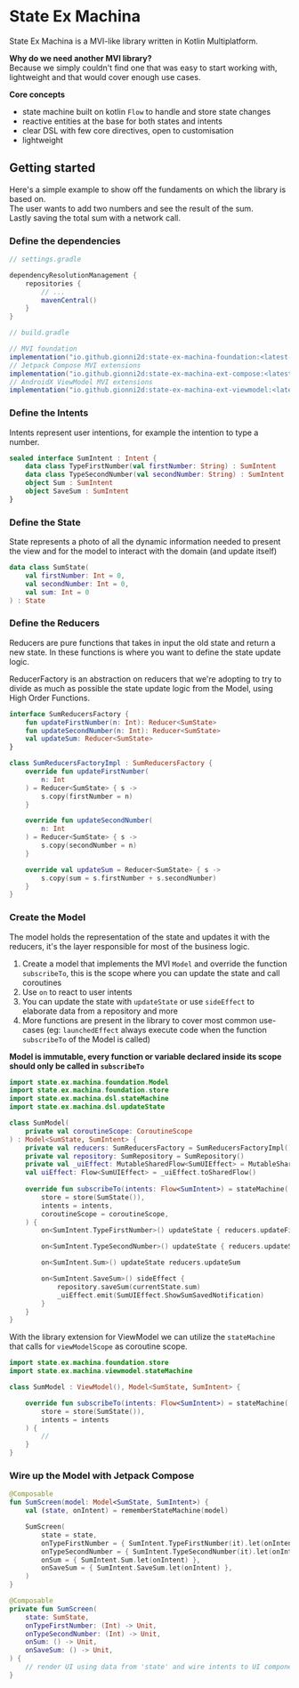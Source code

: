 # State Ex Machina

State Ex Machina is a MVI-like library written in Kotlin Multiplatform.

**Why do we need another MVI library?**\
Because we simply couldn't find one that was easy to start working with, lightweight and that would
cover enough use cases.

**Core concepts**
  - state machine built on kotlin ```Flow``` to handle and store state changes  
  - reactive entities at the base for both states and intents
  - clear DSL with few core directives, open to customisation
  - lightweight

## Getting started

Here's a simple example to show off the fundaments on which the library is based on.\
The user wants to add two numbers and see the result of the sum.\
Lastly saving the total sum with a network call.

### Define the dependencies

```groovy
// settings.gradle

dependencyResolutionManagement {
    repositories {
        // ...
        mavenCentral()
    }
}

// build.gradle

// MVI foundation
implementation("io.github.gionni2d:state-ex-machina-foundation:<latest-version>")
// Jetpack Compose MVI extensions
implementation("io.github.gionni2d:state-ex-machina-ext-compose:<latest-version>")
// AndroidX ViewModel MVI extensions
implementation("io.github.gionni2d:state-ex-machina-ext-viewmodel:<latest-version>")
```

### Define the Intents

Intents represent user intentions, for example the intention to type a number.

```kotlin
sealed interface SumIntent : Intent {
    data class TypeFirstNumber(val firstNumber: String) : SumIntent
    data class TypeSecondNumber(val secondNumber: String) : SumIntent
    object Sum : SumIntent
    object SaveSum : SumIntent
}
```

### Define the State

State represents a photo of all the dynamic information needed to present the view and for the model
to interact with the domain (and update itself)

```kotlin
data class SumState(
    val firstNumber: Int = 0,
    val secondNumber: Int = 0,
    val sum: Int = 0
) : State
```

### Define the Reducers

Reducers are pure functions that takes in input the old state and return a new state. In these
functions is where you want to define the state update logic. 

ReducerFactory is an abstraction on reducers that we're adopting to try to divide as much as
possible the state update logic from the Model, using High Order Functions.

```kotlin
interface SumReducersFactory {
    fun updateFirstNumber(n: Int): Reducer<SumState>
    fun updateSecondNumber(n: Int): Reducer<SumState>
    val updateSum: Reducer<SumState>
}

class SumReducersFactoryImpl : SumReducersFactory {
    override fun updateFirstNumber(
        n: Int
    ) = Reducer<SumState> { s ->
        s.copy(firstNumber = n)
    }

    override fun updateSecondNumber(
        n: Int
    ) = Reducer<SumState> { s ->
        s.copy(secondNumber = n)
    }

    override val updateSum = Reducer<SumState> { s ->
        s.copy(sum = s.firstNumber + s.secondNumber)
    }
}
```

### Create the Model

The model holds the representation of the state and updates it with the reducers, it's the layer
responsible for most of the business logic.

1. Create a model that implements the MVI `Model` and override the function `subscribeTo`,
    this is the scope where you can update the state and call coroutines
2. Use `on` to react to user intents
3. You can update the state with `updateState` or use `sideEffect` to elaborate data from a repository and more
4. More functions are present in the library to cover most common use-cases (eg: `launchedEffect` always execute code when the function `subscribeTo` of the Model is called)

**Model is immutable, every function or variable declared inside its scope should only be called in `subscribeTo`**

```kotlin
import state.ex.machina.foundation.Model
import state.ex.machina.foundation.store
import state.ex.machina.dsl.stateMachine
import state.ex.machina.dsl.updateState

class SumModel(
    private val coroutineScope: CoroutineScope
) : Model<SumState, SumIntent> {
    private val reducers: SumReducersFactory = SumReducersFactoryImpl()
    private val repository: SumRepository = SumRepository()
    private val _uiEffect: MutableSharedFlow<SumUIEffect> = MutableSharedFlow()
    val uiEffect: Flow<SumUIEffect> = _uiEffect.toSharedFlow()
    
    override fun subscribeTo(intents: Flow<SumIntent>) = stateMachine(
        store = store(SumState()),
        intents = intents,
        coroutineScope = coroutineScope,
    ) {
        on<SumIntent.TypeFirstNumber>() updateState { reducers.updateFirstNumber(it.firstNumber.toInt()) }

        on<SumIntent.TypeSecondNumber>() updateState { reducers.updateSecondNumber(it.secondNumber.toInt()) }

        on<SumIntent.Sum>() updateState reducers.updateSum

        on<SumIntent.SaveSum>() sideEffect {
            repository.saveSum(currentState.sum)
            _uiEffect.emit(SumUIEffect.ShowSumSavedNotification)
        }
    }
}
```

With the library extension for ViewModel we can utilize the `stateMachine` that calls
for `viewModelScope` as coroutine scope.

```kotlin
import state.ex.machina.foundation.store
import state.ex.machina.viewmodel.stateMachine

class SumModel : ViewModel(), Model<SumState, SumIntent> {

    override fun subscribeTo(intents: Flow<SumIntent>) = stateMachine(
        store = store(SumState()),
        intents = intents
    ) {
        // 
    }
}
```


### Wire up the Model with Jetpack Compose

```kotlin
@Composable
fun SumScreen(model: Model<SumState, SumIntent>) {
    val (state, onIntent) = rememberStateMachine(model)

    SumScreen(
        state = state,
        onTypeFirstNumber = { SumIntent.TypeFirstNumber(it).let(onIntent) },
        onTypeSecondNumber = { SumIntent.TypeSecondNumber(it).let(onIntent) },
        onSum = { SumIntent.Sum.let(onIntent) },
        onSaveSum = { SumIntent.SaveSum.let(onIntent) },
    )
}

@Composable
private fun SumScreen(
    state: SumState,
    onTypeFirstNumber: (Int) -> Unit,
    onTypeSecondNumber: (Int) -> Unit,
    onSum: () -> Unit,
    onSaveSum: () -> Unit,
) {
    // render UI using data from 'state' and wire intents to UI components actions
}
```
